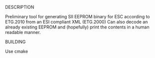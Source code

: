 DESCRIPTION

Preliminary tool for generating SII EEPROM binary for ESC according to ETG.2010 from an ESI compliant XML (ETG.2000)
Can also decode an already existing EEPROM and (hopefully) print the contents in a human readable manner.

BUILDING

Use cmake
